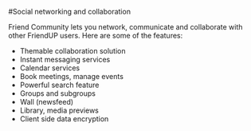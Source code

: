 #Social networking and collaboration

Friend Community lets you network, communicate and collaborate with other
FriendUP users. Here are some of the features:

 * Themable collaboration solution
 * Instant messaging services
 * Calendar services
 * Book meetings, manage events
 * Powerful search feature
 * Groups and subgroups
 * Wall (newsfeed)
 * Library, media previews
 * Client side data encryption

